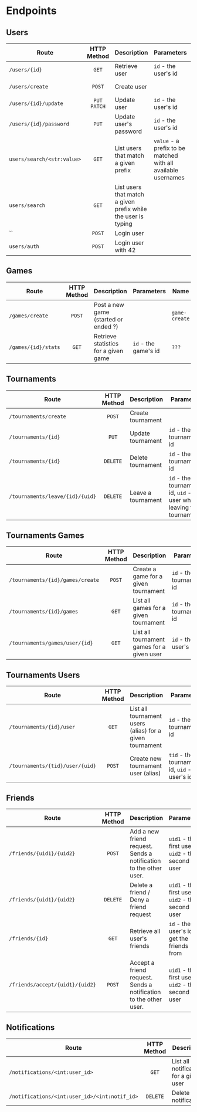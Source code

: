 # Endpoints

## Users

| Route | HTTP Method | Description | Parameters | View | URL - Name |
| --- | :--: | --- | --- | --- | --- |
| `/users/{id}` | `GET` | Retrieve user | `id` - the user's id | user_detail | 'users/<int:pk>' - user-detail |
| `/users/create` | `POST` | Create user | | user_create | 'users/create' -  user-create |
| `/users/{id}/update`| `PUT`  `PATCH` | Update user | `id` - the user's id | user_update | 'users/<int:pk>/update' - user-update |
| `/users/{id}/password` | `PUT` | Update user's password | `id` - the user's id| user_password | 'users/<int:pk>/password' - user-update-password |
| `users/search/<str:value>` | `GET` | List users that match a given prefix | `value` - a prefix to be matched with all available usernames | search_users | 'users/search/<str:value>' - search-users-with-value
| `users/search` | `GET` | List users that match a given prefix while the user is typing |  | search_users |  'users/search' - search-users
| ``| `POST` | Login user | | loginview | ' ' - login
| `users/auth` | `POST` | Login user with 42 | |

## Games

| Route | HTTP Method | Description | Parameters | Name |
| --- | :--: | --- | --- | --- |
| `/games/create` | `POST` | Post a new game (started or ended ?)|  | `game-create` |
| `/games/{id}/stats` | `GET` | Retrieve statistics for a given game | `id` - the game's id | `???` |

## Tournaments

| Route | HTTP Method | Description | Parameters |
| --- | :--: | --- | --- |
| `/tournaments/create`| `POST` | Create tournament | |
| `/tournaments/{id}` | `PUT` | Update tournament | `id` - the tournament's id |
| `/tournaments/{id}` | `DELETE` | Delete tournament | `id` - the tournament's id |
| `/tournaments/leave/{id}/{uid}` | `DELETE` | Leave a tournament | `id` - the tournament's id, `uid` - the user who's leaving the tournament |

## Tournaments Games

| Route | HTTP Method | Description | Parameters |
| --- | :--: | --- | --- |
| `/tournaments/{id}/games/create` | `POST` | Create a game for a given tournament | `id` - the tournament's id |
| `/tournaments/{id}/games`| `GET` | List all games for a given tournament | `id` - the tournament's id  |
| `/tournaments/games/user/{id}` | `GET` | List all tournament games for a given user | `id` - the user's id |

## Tournaments Users

| Route | HTTP Method | Description | Parameters |
| --- | :--: | --- | --- |
| `/tournaments/{id}/user` | `GET` | List all tournament users (alias) for a given tournament | `id` - the tournament's id |
| `/tournaments/{tid}/user/{uid}`| `POST` | Create new tournament user (alias) | `tid` - the tournament's id, `uid` - the user's id |


## Friends

| Route | HTTP Method | Description | Parameters | View | URL - Name |
| --- | :--: | --- | --- |--- | --- |
| `/friends/{uid1}/{uid2}` | `POST` | Add a new friend request. Sends a notification to the other user. | `uid1` - the first user, `uid2` - the second user | add_remove_friend | 'friends/<int:user1_id>/<int:user2_id>' - friend-add-remove
| `/friends/{uid1}/{uid2}` | `DELETE` | Delete a friend / Deny a friend request | `uid1` - the first user, `uid2` - the second user | add_remove_friend | 'friends/<int:user1_id>/<int:user2_id>' - friend-add-remove
| `/friends/{id}` | `GET` | Retrieve all user's friends | `id` - the  user's id to get the friends from | get_user_friends | 'friends/<int:user_id>' - friends-detail | get_user_friends | 'friends/<int:user_id>' - friends-detail
| `/friends/accept/{uid1}/{uid2}` | `POST` | Accept a friend request. Sends a notification to the other user. | `uid1` - the first user, `uid2` - the second user | accept_friend | 'friends/accept/<int:user1_id>/<int:user2_id>' - accept-friend |


## Notifications

| Route | HTTP Method | Description | Parameters | View | URL - Name |
| --- | :--: | --- | --- | --- | --- |
| `/notifications/<int:user_id>` | `GET` | List all notifications for a given user | `id` - the user's id | get_user_notifications | 'notifications/<int:user_id>' - notifications |
| `/notifications/<int:user_id>/<int:notif_id>`| `DELETE` | Delete user notification | `id` - the user's id | get_user_notifications | 'notifications/<int:user_id>' - notifications |